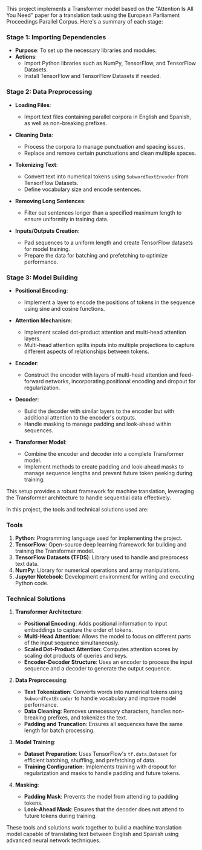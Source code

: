 This project implements a Transformer model based on the "Attention Is All You Need" paper for a translation task using the European Parliament Proceedings Parallel Corpus. Here's a summary of each stage:

### Stage 1: Importing Dependencies
- **Purpose**: To set up the necessary libraries and modules.
- **Actions**: 
  - Import Python libraries such as NumPy, TensorFlow, and TensorFlow Datasets.
  - Install TensorFlow and TensorFlow Datasets if needed.

### Stage 2: Data Preprocessing
- **Loading Files**:
  - Import text files containing parallel corpora in English and Spanish, as well as non-breaking prefixes.
  
- **Cleaning Data**:
  - Process the corpora to manage punctuation and spacing issues.
  - Replace and remove certain punctuations and clean multiple spaces.
  
- **Tokenizing Text**:
  - Convert text into numerical tokens using `SubwordTextEncoder` from TensorFlow Datasets.
  - Define vocabulary size and encode sentences.
  
- **Removing Long Sentences**:
  - Filter out sentences longer than a specified maximum length to ensure uniformity in training data.
  
- **Inputs/Outputs Creation**:
  - Pad sequences to a uniform length and create TensorFlow datasets for model training.
  - Prepare the data for batching and prefetching to optimize performance.

### Stage 3: Model Building
- **Positional Encoding**:
  - Implement a layer to encode the positions of tokens in the sequence using sine and cosine functions.

- **Attention Mechanism**:
  - Implement scaled dot-product attention and multi-head attention layers.
  - Multi-head attention splits inputs into multiple projections to capture different aspects of relationships between tokens.

- **Encoder**:
  - Construct the encoder with layers of multi-head attention and feed-forward networks, incorporating positional encoding and dropout for regularization.

- **Decoder**:
  - Build the decoder with similar layers to the encoder but with additional attention to the encoder's outputs.
  - Handle masking to manage padding and look-ahead within sequences.

- **Transformer Model**:
  - Combine the encoder and decoder into a complete Transformer model.
  - Implement methods to create padding and look-ahead masks to manage sequence lengths and prevent future token peeking during training.

This setup provides a robust framework for machine translation, leveraging the Transformer architecture to handle sequential data effectively.

In this project, the tools and technical solutions used are:

### Tools
1. **Python**: Programming language used for implementing the project.
2. **TensorFlow**: Open-source deep learning framework for building and training the Transformer model.
3. **TensorFlow Datasets (TFDS)**: Library used to handle and preprocess text data.
4. **NumPy**: Library for numerical operations and array manipulations.
5. **Jupyter Notebook**: Development environment for writing and executing Python code.

### Technical Solutions
1. **Transformer Architecture**:
   - **Positional Encoding**: Adds positional information to input embeddings to capture the order of tokens.
   - **Multi-Head Attention**: Allows the model to focus on different parts of the input sequence simultaneously.
   - **Scaled Dot-Product Attention**: Computes attention scores by scaling dot products of queries and keys.
   - **Encoder-Decoder Structure**: Uses an encoder to process the input sequence and a decoder to generate the output sequence.

2. **Data Preprocessing**:
   - **Text Tokenization**: Converts words into numerical tokens using `SubwordTextEncoder` to handle vocabulary and improve model performance.
   - **Data Cleaning**: Removes unnecessary characters, handles non-breaking prefixes, and tokenizes the text.
   - **Padding and Truncation**: Ensures all sequences have the same length for batch processing.

3. **Model Training**:
   - **Dataset Preparation**: Uses TensorFlow's `tf.data.Dataset` for efficient batching, shuffling, and prefetching of data.
   - **Training Configuration**: Implements training with dropout for regularization and masks to handle padding and future tokens.

4. **Masking**:
   - **Padding Mask**: Prevents the model from attending to padding tokens.
   - **Look-Ahead Mask**: Ensures that the decoder does not attend to future tokens during training.

These tools and solutions work together to build a machine translation model capable of translating text between English and Spanish using advanced neural network techniques.
